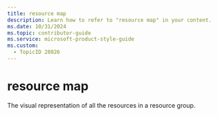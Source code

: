 ```yaml
---
title: resource map
description: Learn how to refer to "resource map" in your content.
ms.date: 10/31/2024
ms.topic: contributor-guide
ms.service: microsoft-product-style-guide
ms.custom:
  - TopicID 28026
---
```



# resource map

The visual representation of all the resources in a resource group.

